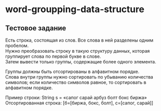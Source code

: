 # word-groupping-data-structure

## Тестовое задание
Есть строка, состоящая из слов. Все слова в ней разделены одним пробелом.  
Нужно преобразовать строку в такую структуру данных, которая группирует слова по первой букве в слове.  
Затем вывести только группы, содержащие более одного элемента.  

Группы должны быть отсортированы в алфавитном порядке.  
Слова внутри группы нужно сортировать по убыванию количества символов; если количество символов равное, то сортировать в алфавитном порядке.  

Пример строки: String s = «сапог сарай арбуз болт бокс биржа»  
Отсортированная строка: [б=[биржа, бокс, болт], c=[caпог, сарай]]
